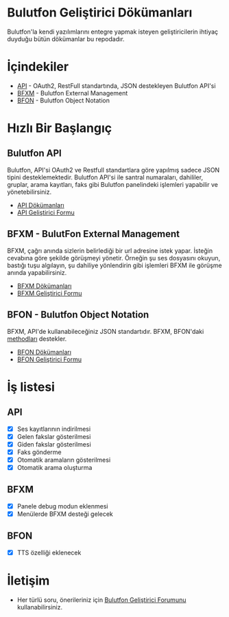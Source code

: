 # Bulutfon Geliştirici Dökümanları

Bulutfon'la kendi yazılımlarını entegre yapmak isteyen geliştiricilerin ihtiyaç duyduğu bütün dökümanlar bu repodadır.

# İçindekiler
* [API](https://github.com/bulutfon/documents/blob/master/API/README.md) - OAuth2, RestFull standartında, JSON destekleyen Bulutfon API'si
* [BFXM](https://github.com/bulutfon/documents/tree/master/BFXM#bfxm---bulutfon-external-manager) - Bulutfon External Management
* [BFON](https://github.com/bulutfon/documents/tree/master/BFON#bfon---bulutfon-object-notation) - Bulutfon Object Notation

# Hızlı Bir Başlangıç

## Bulutfon API

Bulutfon, API'si OAuth2 ve Restfull standartlara göre yapılmış sadece JSON tipini desteklemektedir. Bulutfon API'si ile santral numaraları, dahililer, gruplar, arama kayıtları, faks gibi Bulutfon panelindeki işlemleri yapabilir ve yönetebilirsiniz.

* [API Dökümanları](https://github.com/bulutfon/documents/blob/master/API/README.md)
* [API Geliştirici Formu](http://devforums.bulutfon.com/c/api)

## BFXM - BulutFon External Management

BFXM, çağrı anında sizlerin belirlediği bir url adresine istek yapar. İsteğin cevabına göre şekilde görüşmeyi yönetir. Örneğin şu ses dosyasını okuyun, bastığı tuşu algılayın, şu dahiliye yönlendirin gibi işlemleri BFXM ile görüşme anında yapabilirsiniz.

* [BFXM Dökümanları](https://github.com/bulutfon/documents/tree/master/BFXM)
* [BFXM Geliştirici Formu](http://devforums.bulutfon.com/c/bfxm)

## BFON - Bulutfon Object Notation

BFXM, API'de kullanabileceğiniz JSON standartıdır. BFXM, BFON'daki [methodları](https://github.com/bulutfon/documents/tree/master/BFON#methodlar) destekler.

* [BFON Dökümanları](https://github.com/bulutfon/documents/tree/master/BFON)
* [BFON Geliştirici Formu](http://devforums.bulutfon.com/c/bfon)

# İş listesi

## API

* [x] Ses kayıtlarının indirilmesi
* [x] Gelen fakslar gösterilmesi
* [x] Giden fakslar gösterilmesi
* [x] Faks gönderme
* [x] Otomatik aramaların gösterilmesi
* [x] Otomatik arama oluşturma

## BFXM

* [x] Panele debug modun eklenmesi
* [x] Menülerde BFXM desteği gelecek

## BFON

* [x] TTS özelliği eklenecek

# İletişim

* Her türlü soru, önerileriniz için [Bulutfon Geliştirici Forumunu](http://devforums.bulutfon.com) kullanabilirsiniz.
